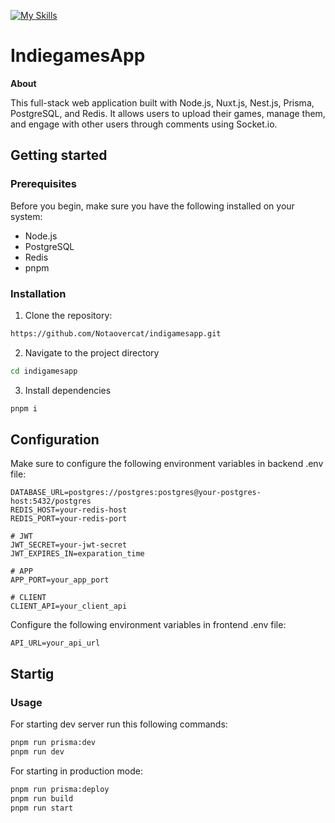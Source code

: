 [![My Skills](https://skillicons.dev/icons?i=ts,nodejs,nest,nuxt,prisma,postgres,redis,socketio)](https://skillicons.dev)
# IndiegamesApp

**About**

This full-stack web application built with Node.js, Nuxt.js, Nest.js, Prisma, PostgreSQL, and Redis. It allows users to upload their games, manage them, and engage with other users through comments using Socket.io. 

## Getting started
### Prerequisites
Before you begin, make sure you have the following installed on your system:

- Node.js
- PostgreSQL
- Redis
- pnpm

### Installation
1. Clone the repository:

```bash 
https://github.com/Notaovercat/indigamesapp.git
```

2. Navigate to the project directory
```bash 
cd indigamesapp
```
3. Install dependencies
```bash 
pnpm i
```

## Configuration
Make sure to configure the following environment variables in backend .env file:
```env
DATABASE_URL=postgres://postgres:postgres@your-postgres-host:5432/postgres
REDIS_HOST=your-redis-host
REDIS_PORT=your-redis-port

# JWT
JWT_SECRET=your-jwt-secret
JWT_EXPIRES_IN=exparation_time

# APP
APP_PORT=your_app_port

# CLIENT
CLIENT_API=your_client_api
```

Configure the following environment variables in frontend .env file:
```env
API_URL=your_api_url
```

## Startig
### Usage
For starting dev server run this following commands:
```bash
pnpm run prisma:dev
pnpm run dev
```
For starting in production mode:
```bash
pnpm run prisma:deploy
pnpm run build
pnpm run start
```